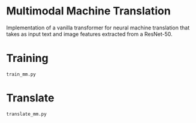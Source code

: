   # Multimodal Machine Translation

  Implementation of a vanilla transformer for neural machine translation that takes as input text and image features extracted from a ResNet-50.
  
  
  # Training
  `train_mm.py`
 
  # Translate
  `translate_mm.py`
